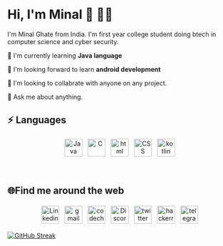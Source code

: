#  Hi, I'm Minal :wave: 👩‍💻
I'm Minal Ghate from India. I'm first year college student doing btech in computer science and cyber security.

🌱 I'm currently learning **Java language**

📱 I'm looking forward to learn **android development**

👫 I'm looking to collabrate with anyone on any project.

💬 Ask me about anything.


## :zap: Languages
<p align ="center">
  <img src="https://user-images.githubusercontent.com/109549049/189134383-2f09ab10-ccc0-457d-8094-da66c3b2e64c.png" alt="Java" height="40" style="vertical-align:top; margin:4px">
  <img src="https://user-images.githubusercontent.com/109549049/189134351-a082bf45-65ae-4ea7-b448-18ec1b04c2f6.png" alt="C" height="40" style="vertical-align:top; margin:4px">
  <img src="https://user-images.githubusercontent.com/109549049/189134372-6628a3f6-2ae6-49c5-ae9e-e20bf04a0723.png" alt="html" height="40" style="vertical-align:top; margin:4px">
  <img src="https://user-images.githubusercontent.com/109549049/189134664-189b2dbb-0729-455a-bccd-990d2999ebd9.png" alt="CSS" height="40" style="vertical-align:top; margin:4px">
  <img src="https://user-images.githubusercontent.com/109549049/194735962-98f36b33-6e61-40da-ad2f-8de5fe9c3bee.png" alt="kotlin" height="40" style="vertical-align:top; margin:4px">
  </p>
  <br >
  
  ## 🌐Find me around the web 
  <p align ="center">
  <a href="https://www.linkedin.com/in/minalghate/"><img src="https://user-images.githubusercontent.com/109549049/189160228-add08ac5-a29c-463f-babb-74f4ea3a5f73.png" alt="Linkedin" height="40" style="vertical-align:top; margin:4px"></a>
  <a href="mailto:minalghate21@gmail.com"><img src="https://user-images.githubusercontent.com/109549049/189161115-715962fe-01d0-487c-af8f-1ba155cca464.png" alt="gmail" height="40" style="vertical-align:top; margin:4px"></a>
  <a href="https://www.codechef.com/users/minal_21"><img src="https://user-images.githubusercontent.com/109549049/189163367-b924b9fc-e0ce-4b5c-93a2-8bb14895f1d6.jpg" alt="codechef" height="40" style="vertical-align:top; margin:4px"></a>
  <a href="https://discord.com/users/928537137618501653"><img src="https://user-images.githubusercontent.com/109549049/189164466-9ce0b2e4-9f26-4319-b392-ee5a3af9252e.png" alt="Discord" height="40" style="vertical-align:top; margin:4px"></a>
  <a href="https://twitter.com/GhateMinal"><img src="https://user-images.githubusercontent.com/109549049/189167780-f2591d3a-12b3-4a02-a434-40a61ba720f1.png" alt="twitter" height="40" style="vertical-align:top; margin:4px"></a>
  <a href="https://www.hackerrank.com/minalghate21"><img src="https://user-images.githubusercontent.com/109549049/189168539-e135ddb3-e4c7-42d9-be5e-cb17a438f0ae.png" alt="hackerrank" height="40" style="vertical-align:top; margin:4px"></a>
  <a href="https://t.me/Minal_21"><img src="https://user-images.githubusercontent.com/109549049/189170464-f96d7016-3bcb-434f-a311-e3df9113c2d4.png" alt="telegram" height="40" style="vertical-align:top; margin:4px"></a>
  
 
  [![GitHub Streak](https://github-readme-streak-stats.herokuapp.com?user=MinalGhate&theme=github-dark-blue&date_format=M%20j%5B%2C%20Y%5D)](https://git.io/streak-stats)

  
  
  




